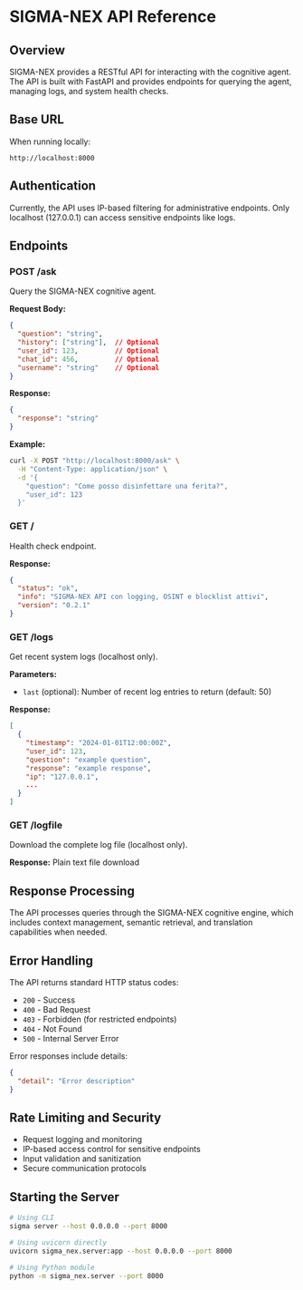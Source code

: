 # SIGMA-NEX API Reference

## Overview

SIGMA-NEX provides a RESTful API for interacting with the cognitive agent. The API is built with FastAPI and provides endpoints for querying the agent, managing logs, and system health checks.

## Base URL

When running locally:
```
http://localhost:8000
```

## Authentication

Currently, the API uses IP-based filtering for administrative endpoints. Only localhost (127.0.0.1) can access sensitive endpoints like logs.

## Endpoints

### POST /ask

Query the SIGMA-NEX cognitive agent.

**Request Body:**
```json
{
  "question": "string",
  "history": ["string"],  // Optional
  "user_id": 123,         // Optional
  "chat_id": 456,         // Optional
  "username": "string"    // Optional
}
```

**Response:**
```json
{
  "response": "string"
}
```

**Example:**
```bash
curl -X POST "http://localhost:8000/ask" \
  -H "Content-Type: application/json" \
  -d '{
    "question": "Come posso disinfettare una ferita?",
    "user_id": 123
  }'
```

### GET /

Health check endpoint.

**Response:**
```json
{
  "status": "ok",
  "info": "SIGMA-NEX API con logging, OSINT e blocklist attivi",
  "version": "0.2.1"
}
```

### GET /logs

Get recent system logs (localhost only).

**Parameters:**
- `last` (optional): Number of recent log entries to return (default: 50)

**Response:**
```json
[
  {
    "timestamp": "2024-01-01T12:00:00Z",
    "user_id": 123,
    "question": "example question",
    "response": "example response",
    "ip": "127.0.0.1",
    ...
  }
]
```

### GET /logfile

Download the complete log file (localhost only).

**Response:** Plain text file download

## Response Processing

The API processes queries through the SIGMA-NEX cognitive engine, which includes context management, semantic retrieval, and translation capabilities when needed.

## Error Handling

The API returns standard HTTP status codes:

- `200` - Success
- `400` - Bad Request
- `403` - Forbidden (for restricted endpoints)
- `404` - Not Found
- `500` - Internal Server Error

Error responses include details:
```json
{
  "detail": "Error description"
}
```

## Rate Limiting and Security

- Request logging and monitoring
- IP-based access control for sensitive endpoints
- Input validation and sanitization
- Secure communication protocols

## Starting the Server

```bash
# Using CLI
sigma server --host 0.0.0.0 --port 8000

# Using uvicorn directly
uvicorn sigma_nex.server:app --host 0.0.0.0 --port 8000

# Using Python module
python -m sigma_nex.server --port 8000
```